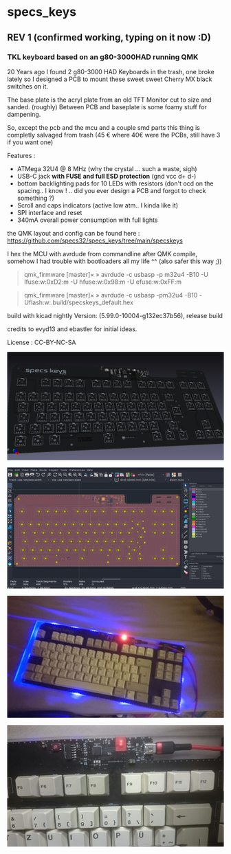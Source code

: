 # specs_keys  

## REV 1 (confirmed working, typing on it now :D)

### TKL keyboard based on an g80-3000HAD running QMK

20 Years ago I found 2 g80-3000 HAD Keyboards in the trash, one broke lately so I designed a PCB to mount these sweet sweet Cherry MX black switches on it.

The base plate is the acryl plate from an old TFT Monitor cut to size and sanded. (roughly)
Between PCB and baseplate is some foamy stuff for dampening.


So, except the pcb and the mcu and a couple smd parts this thing is completly salvaged from trash (45 € where 40€ were the PCBs, still have 3 if you want one)

Features  :
  - ATMega 32U4 @ 8 MHz (why the crystal ... such a waste, sigh)
  - USB-C jack **with FUSE and full ESD protection** (gnd vcc d+ d-)
  - bottom backlighting pads for 10 LEDs with resistors (don't ocd on the spacing.. I know ! .. did you ever design a PCB and forgot to check something ?)
  - Scroll and caps indicators (active low atm.. I kinda like it)
  - SPI interface and reset
  - 340mA overall power consumption with full lights


the QMK layout and config can be found here :  https://github.com/specs32/specs_keys/tree/main/specskeys

I hex the MCU with avrdude from commandline after QMK compile, somehow I had trouble with bootloaders all my life ^^ (also safer this way ;))

> qmk_firmware [master]× » avrdude -c usbasp -p m32u4 -B10 -U lfuse:w:0xD2:m -U hfuse:w:0x98:m -U efuse:w:0xFF:m

> qmk_firmware [master]× » avrdude -c usbasp -pm32u4 -B10 -Uflash:w:.build/specskeys_default.hex                

build with kicad nightly Version: (5.99.0-10004-g132ec37b56), release build

credits to evyd13 and ebastler for initial ideas.

License : CC-BY-NC-SA

![3d-VIEW](https://github.com/specs32/specs_keys/blob/main/gh80-3003-nicosmod/gh80-3003-nicosmod.png)

![PCB](https://github.com/specs32/specs_keys/blob/main/gh80-3003-nicosmod/pcb.png) 

![FOTO1](https://github.com/specs32/specs_keys/blob/main/photo_2021-05-04_18-33-33.jpg)

![FOTO2](https://github.com/specs32/specs_keys/blob/main/photo_2021-05-04_18-33-43.jpg)
